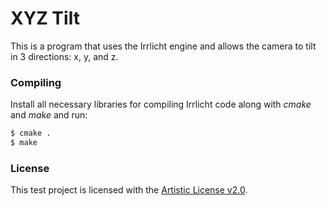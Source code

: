XYZ Tilt
========
This is a program that uses the Irrlicht engine and allows the camera to tilt in 3 directions: x, y, and z.

### Compiling
Install all necessary libraries for compiling Irrlicht code along with _cmake_ and _make_ and run:
```bash
$ cmake .
$ make
```

### License
This test project is licensed with the [Artistic License v2.0](LICENSE).
